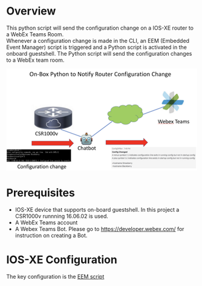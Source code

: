 # Overview
This python script will send the configuration change on a IOS-XE router to a WebEx Teams Room.  
Whenever a configuration change is made in the CLI, an EEM (Embedded Event Manager) script is triggered and a Python script is activated in the onboard guestshell.  The Python script will send the configuration changes to a WebEx team room.

![](./ChatBot.png)


# Prerequisites
- IOS-XE device that supports on-board guestshell.  In this project a CSR1000v runnning 16.06.02 is used.
- A WebEx Teams account
- A Webex Teams Bot.  Please go to https://developer.webex.com/ for instruction on creating a Bot.

# IOS-XE Configuration
The key configuration is the [EEM script](./eem.cfg)
